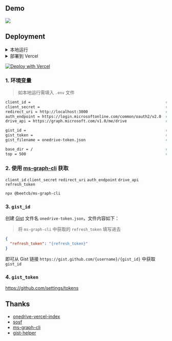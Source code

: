 ## Demo

![](https://s2.loli.net/2021/12/08/tJuby2B7VXx9Ciq.png)

## Deployment

<details>
<summary>本地运行</summary>

```bash
npm i
npm start
```
</details>

<details>
<summary>部署到 Vercel</summary>

![设置 Vercel 环境变量](https://s2.loli.net/2021/12/08/EyehqDkaN2KrzQu.png)
</details>

[![Deploy with Vercel](https://vercel.com/button)](https://vercel.com/new/clone?repository-url=https%3A%2F%2Fgithub.com%2F0wQ%2Fonedrive-list&env=base_dir,client_id,client_secret,redirect_uri,auth_endpoint,drive_api,gist_token,gist_id)

### 1. 环境变量

> 如本地运行需填入 `.env` 文件

```bash
client_id =                                                           # 必填
client_secret =                                                       # 必填
redirect_uri = http://localhost:3000                                  # 选填
auth_endpoint = https://login.microsoftonline.com/common/oauth2/v2.0  # 选填
drive_api = https://graph.microsoft.com/v1.0/me/drive                 # 选填

gist_id =                                                             # 必填
gist_token =                                                          # 必填
gist_filename = onedrive-token.json                                   # 选填

base_dir = /                                                          # 选填
top = 500                                                             # 选填
```


### 2. 使用 [ms-graph-cli](https://github.com/beetcb/ms-graph-cli) 获取

`client_id` `client_secret` `redirect_uri` `auth_endpoint` `drive_api` `refresh_token`

```bash
npx @beetcb/ms-graph-cli
```

### 3. `gist_id`

创建 [Gist](https://gist.github.com/) 文件名 `onedrive-token.json`，文件内容如下：

> 将 `ms-graph-cli` 中获取的 `refresh_token` 填写进去

```json
{
  "refresh_token": "{refresh_token}"
}
```

即可从 Gist 链接 `https://gist.github.com/{username}/{gist_id}` 中获取 `gist_id`

### 4. `gist_token`

https://github.com/settings/tokens

## Thanks
- [onedrive-vercel-index](https://github.com/spencerwooo/onedrive-vercel-index)
- [sosf](https://github.com/beetcb/sosf)
- [ms-graph-cli](https://github.com/beetcb/ms-graph-cli)
- [gist-helper](https://github.com/linbuxiao/gist-helper)
